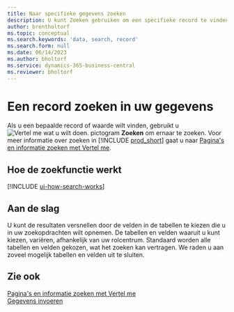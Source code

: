 ```yaml
---
title: Naar specifieke gegevens zoeken
description: U kunt Zoeken gebruiken om een specifieke record te vinden.
author: brentholtorf
ms.topic: conceptual
ms.search.keywords: 'data, search, record'
ms.search.form: null
ms.date: 06/14/2023
ms.author: bholtorf
ms.service: dynamics-365-business-central
ms.reviewer: bholtorf
---
```


# <a name="search-for-a-record-in-your-data"></a>Een record zoeken in uw gegevens

Als u een bepaalde record of waarde wilt vinden, gebruikt u ![Vertel me wat u wilt doen.](media/ui-search/search.png "Zoeken naar pagina of rapport") pictogram **Zoeken** om ernaar te zoeken. Voor meer informatie over zoeken in [!INCLUDE [prod_short](includes/prod_short.md)] gaat u naar [Pagina's en informatie zoeken met Vertel me](ui-search.md).

## <a name="how-search-works"></a>Hoe de zoekfunctie werkt

[!INCLUDE [ui-how-search-works](includes/ui-how-search-works.md)]

## <a name="getting-started"></a>Aan de slag

U kunt de resultaten versnellen door de velden in de tabellen te kiezen die u in uw zoekopdrachten wilt opnemen. De tabellen en velden waaruit u kunt kiezen, variëren, afhankelijk van uw rolcentrum. Standaard worden alle tabellen en velden gekozen, wat het zoeken kan vertragen. We raden u aan zoveel mogelijk tabellen en velden uit te sluiten.

## <a name="see-also"></a>Zie ook

[Pagina's en informatie zoeken met Vertel me](ui-search.md)  
[Gegevens invoeren](ui-enter-data.md)  
